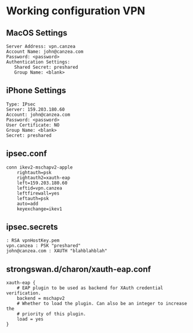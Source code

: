 


# Working configuration VPN

## MacOS Settings

````
Server Address: vpn.canzea
Account Name: john@canzea.com
Password: <password>
Authentication Settings:
   Shared Secret: preshared
   Group Name: <blank>
````

## iPhone Settings

    Type: IPsec
    Server: 159.203.180.60
    Account: john@canzea.com
    Password: <password>
    User Certificate: NO
    Group Name: <blank>
    Secret: preshared


## ipsec.conf

````
conn ikev2-mschapv2-apple
    rightauth=psk
    rightauth2=xauth-eap
    left=159.203.180.60
    leftid=vpn.canzea
    leftfirewall=yes
    leftauth=psk
    auto=add
    keyexchange=ikev1
````



## ipsec.secrets

````
: RSA vpnHostKey.pem
vpn.canzea : PSK "preshared"
john@canzea.com : XAUTH "blahblahblah"

````

## strongswan.d/charon/xauth-eap.conf

````
xauth-eap {
    # EAP plugin to be used as backend for XAuth credential verification.
    backend = mschapv2
    # Whether to load the plugin. Can also be an integer to increase the
    # priority of this plugin.
    load = yes
}
````
